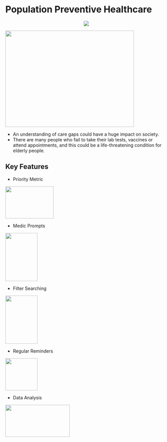 # Population Preventive Healthcare
<p align="center">
  <a href="https://github.com/DenverCoder1/readme-typing-svg"><img src="https://readme-typing-svg.herokuapp.com?lines=This repository currently contains a basic version of the website; Further developments comming&center=true&width=500&height=50"></a>
</p>
<img src="https://www.cureatr.com/hubfs/Bridging%20Care%20Gaps%20With%20Clinical%20Pharmacists.jpeg" width="400" height="300">

- An understanding of care gaps could have a huge impact on society.
- There are many people who fail to take their lab tests, vaccines or attend appointments, and this could be a life-threatening condition for elderly people.

## Key Features

- Priority Metric

<img src="https://encrypted-tbn0.gstatic.com/images?q=tbn:ANd9GcSQJjTKtSFypbulMtb3D66Q4L6HEwDmGpKUtg&usqp=CAU" width="150" height="100">

- Medic Prompts

<img src = "https://img.freepik.com/free-vector/chatbot-artificial-intelligence-abstract-concept-illustration_335657-3723.jpg?w=2000" width = "100" height = "150">

- Filter Searching

 <img src = "https://content.presentermedia.com/files/clipart/00001000/1813/searching_stick_figure_800_wht.jpg" width="100" height="150">
 
- Regular Reminders 

<img src = "https://media.istockphoto.com/id/1173500687/vector/red-alarm-clock-isolated-on-blue-background.jpg?s=612x612&w=0&k=20&c=Ttc6l3lBmrtOmwfTPruG6jmMGj5Y2dPV8OPsQjjYw0E=" width = "100" height = "100">

- Data Analysis

<img src = "https://beyondtheory.co.uk/storage/images/other/2016/08/Beyond-Theory-Data-Analysis-Landing-Page-graphic.png" width = "200" height = "100">
